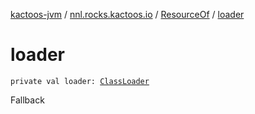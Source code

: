 [kactoos-jvm](../../index.md) / [nnl.rocks.kactoos.io](../index.md) / [ResourceOf](index.md) / [loader](./loader.md)

# loader

`private val loader: `[`ClassLoader`](http://docs.oracle.com/javase/8/docs/api/java/lang/ClassLoader.html)

Fallback

